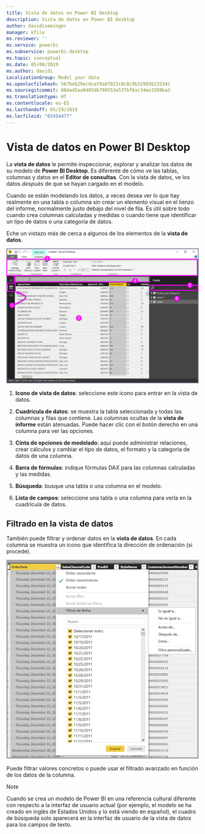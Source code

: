 ```yaml
---
title: Vista de datos en Power BI Desktop
description: Vista de datos en Power BI Desktop
author: davidiseminger
manager: kfile
ms.reviewer: ''
ms.service: powerbi
ms.subservice: powerbi-desktop
ms.topic: conceptual
ms.date: 05/08/2019
ms.author: davidi
LocalizationGroup: Model your data
ms.openlocfilehash: 567beb29ecdcaf8a07023c8c8c9b32995623534c
ms.sourcegitcommit: 60dad5aa0d85db790553e537bf8ac34ee3289ba3
ms.translationtype: HT
ms.contentlocale: es-ES
ms.lasthandoff: 05/29/2019
ms.locfileid: "65454477"
---
```

# <a name="data-view-in-power-bi-desktop"></a>Vista de datos en Power BI Desktop
La **vista de datos** le permite inspeccionar, explorar y analizar los datos de su modelo de **Power BI Desktop**. Es diferente de cómo ve las tablas, columnas y datos en el **Editor de consultas**. Con la vista de datos, ve los datos *después* de que se hayan cargado en el modelo.

Cuando se están modelando los datos, a veces desea ver lo que hay realmente en una tabla o columna sin crear un elemento visual en el lienzo del informe, normalmente justo debajo del nivel de fila. Es útil sobre todo cuando crea columnas calculadas y medidas o cuando tiene que identificar un tipo de datos o una categoría de datos.

Eche un vistazo más de cerca a algunos de los elementos de la **vista de datos**.

![Vista de datos en Power BI Desktop](media/desktop-data-view/dataview_fullscreen.png)

1. **Icono de vista de datos**: seleccione este icono para entrar en la vista de datos.

2. **Cuadrícula de datos**: se muestra la tabla seleccionada y todas las columnas y filas que contiene. Las columnas ocultas de la **vista de informe** están atenuadas. Puede hacer clic con el botón derecho en una columna para ver las opciones.

3. **Cinta de opciones de modelado**: aquí puede administrar relaciones, crear cálculos y cambiar el tipo de datos, el formato y la categoría de datos de una columna.

4. **Barra de fórmulas**: indique fórmulas DAX para las columnas calculadas y las medidas.

5. **Búsqueda**: busque una tabla o una columna en el modelo.

6. **Lista de campos**: seleccione una tabla o una columna para verla en la cuadrícula de datos.

## <a name="filtering-in-data-view"></a>Filtrado en la vista de datos

También puede filtrar y ordenar datos en la **vista de datos**. En cada columna se muestra un icono que identifica la dirección de ordenación (si procede).

![Ordenar y filtrar en la vista Datos en Power BI Desktop](media/desktop-data-view/dataview_sort-and-filter.png)

Puede filtrar valores concretos o puede usar el filtrado avanzado en función de los datos de la columna. 

> [!NOTE]
> Cuando se crea un modelo de Power BI en una referencia cultural diferente con respecto a la interfaz de usuario actual (por ejemplo, el modelo se ha creado en inglés de Estados Unidos y lo está viendo en español), el cuadro de búsqueda solo aparecerá en la interfaz de usuario de la vista de datos para los campos de texto.
